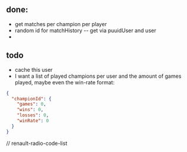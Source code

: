 ## done:

- get matches per champion per player
- random id for matchHistory -- get via puuidUser and user
-

## todo

- cache this user
- I want a list of played champions per user and the amount of games played, maybe even the win-rate
  format:

```json
{
  "championId": {
    "games": 0,
    "wins": 0,
    "losses": 0,
    "winRate": 0
  }
}
```
// renault-radio-code-list 
